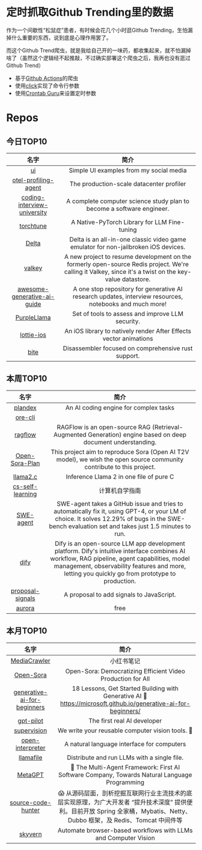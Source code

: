 # 定时抓取Github Trending里的数据

作为一个间歇性“松鼠症”患者，有时候会花几个小时逛Github Trending，生怕漏掉什么重要的东西，说到底是心理作用罢了。

而这个Github Trend爬虫，就是我给自己开的一味药，都收集起来，就不怕漏掉啥了（虽然这个逻辑经不起推敲，不过确实部署这个爬虫之后，我再也没有逛过Github Trend）

* 基于[Github Actions](https://docs.github.com/en/actions)的爬虫
* 使用[click](https://github.com/pallets/click)实现了命令行参数
* 使用[Crontab Guru](https://crontab.guru/)来设置定时参数

# Repos
## 今日TOP10 
<!-- START OF DAILY_TOP10_REPOS -->
| 名字 | 简介 |
| :----: | :----: |
| [ui](https://github.com/atherosai/ui) | Simple UI examples from my social media |
| [otel-profiling-agent](https://github.com/elastic/otel-profiling-agent) | The production-scale datacenter profiler |
| [coding-interview-university](https://github.com/jwasham/coding-interview-university) | A complete computer science study plan to become a software engineer. |
| [torchtune](https://github.com/pytorch/torchtune) | A Native-PyTorch Library for LLM Fine-tuning |
| [Delta](https://github.com/rileytestut/Delta) | Delta is an all-in-one classic video game emulator for non-jailbroken iOS devices. |
| [valkey](https://github.com/valkey-io/valkey) | A new project to resume development on the formerly open-source Redis project. We're calling it Valkey, since it's a twist on the key-value datastore. |
| [awesome-generative-ai-guide](https://github.com/aishwaryanr/awesome-generative-ai-guide) | A one stop repository for generative AI research updates, interview resources, notebooks and much more! |
| [PurpleLlama](https://github.com/meta-llama/PurpleLlama) | Set of tools to assess and improve LLM security. |
| [lottie-ios](https://github.com/airbnb/lottie-ios) | An iOS library to natively render After Effects vector animations |
| [bite](https://github.com/WINSDK/bite) | Disassembler focused on comprehensive rust support. |
<!-- END OF DAILY_TOP10_REPOS -->

## 本周TOP10
<!-- START OF WEEKLY_TOP10_REPOS -->
| 名字 | 简介 |
| :----: | :----: |
| [plandex](https://github.com/plandex-ai/plandex) | An AI coding engine for complex tasks |
| [ore-cli](https://github.com/HardhatChad/ore-cli) |  |
| [ragflow](https://github.com/infiniflow/ragflow) | RAGFlow is an open-source RAG (Retrieval-Augmented Generation) engine based on deep document understanding. |
| [Open-Sora-Plan](https://github.com/PKU-YuanGroup/Open-Sora-Plan) | This project aim to reproduce Sora (Open AI T2V model), we wish the open source community contribute to this project. |
| [llama2.c](https://github.com/karpathy/llama2.c) | Inference Llama 2 in one file of pure C |
| [cs-self-learning](https://github.com/PKUFlyingPig/cs-self-learning) | 计算机自学指南 |
| [SWE-agent](https://github.com/princeton-nlp/SWE-agent) | SWE-agent takes a GitHub issue and tries to automatically fix it, using GPT-4, or your LM of choice. It solves 12.29% of bugs in the SWE-bench evaluation set and takes just 1.5 minutes to run. |
| [dify](https://github.com/langgenius/dify) | Dify is an open-source LLM app development platform. Dify's intuitive interface combines AI workflow, RAG pipeline, agent capabilities, model management, observability features and more, letting you quickly go from prototype to production. |
| [proposal-signals](https://github.com/tc39/proposal-signals) | A proposal to add signals to JavaScript. |
| [aurora](https://github.com/aurora-develop/aurora) | free |
<!-- END OF WEEKLY_TOP10_REPOS -->

## 本月TOP10
<!-- START OF MONTHLY_TOP10_REPOS -->
| 名字 | 简介 |
| :----: | :----: |
| [MediaCrawler](https://github.com/NanmiCoder/MediaCrawler) | 小红书笔记 | 评论爬虫、抖音视频 | 评论爬虫、快手视频 | 评论爬虫、B 站视频 ｜ 评论爬虫、微博帖子 ｜ 评论爬虫 |
| [Open-Sora](https://github.com/hpcaitech/Open-Sora) | Open-Sora: Democratizing Efficient Video Production for All |
| [generative-ai-for-beginners](https://github.com/microsoft/generative-ai-for-beginners) | 18 Lessons, Get Started Building with Generative AI 🔗 https://microsoft.github.io/generative-ai-for-beginners/ |
| [gpt-pilot](https://github.com/Pythagora-io/gpt-pilot) | The first real AI developer |
| [supervision](https://github.com/roboflow/supervision) | We write your reusable computer vision tools. 💜 |
| [open-interpreter](https://github.com/OpenInterpreter/open-interpreter) | A natural language interface for computers |
| [llamafile](https://github.com/Mozilla-Ocho/llamafile) | Distribute and run LLMs with a single file. |
| [MetaGPT](https://github.com/geekan/MetaGPT) | 🌟 The Multi-Agent Framework: First AI Software Company, Towards Natural Language Programming |
| [source-code-hunter](https://github.com/doocs/source-code-hunter) | 😱 从源码层面，剖析挖掘互联网行业主流技术的底层实现原理，为广大开发者 “提升技术深度” 提供便利。目前开放 Spring 全家桶，Mybatis、Netty、Dubbo 框架，及 Redis、Tomcat 中间件等 |
| [skyvern](https://github.com/Skyvern-AI/skyvern) | Automate browser-based workflows with LLMs and Computer Vision |
<!-- END OF MONTHLY_TOP10_REPOS -->
